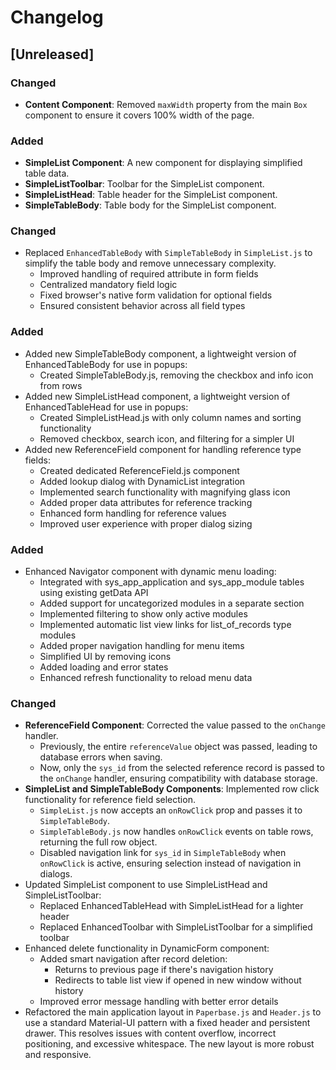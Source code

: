 # Changelog

## [Unreleased]

### Changed
- **Content Component**: Removed `maxWidth` property from the main `Box` component to ensure it covers 100% width of the page.

### Added
- **SimpleList Component**: A new component for displaying simplified table data.
- **SimpleListToolbar**: Toolbar for the SimpleList component.
- **SimpleListHead**: Table header for the SimpleList component.
- **SimpleTableBody**: Table body for the SimpleList component.

### Changed
- Replaced `EnhancedTableBody` with `SimpleTableBody` in `SimpleList.js` to simplify the table body and remove unnecessary complexity.
  - Improved handling of required attribute in form fields
  - Centralized mandatory field logic
  - Fixed browser's native form validation for optional fields
  - Ensured consistent behavior across all field types

### Added
- Added new SimpleTableBody component, a lightweight version of EnhancedTableBody for use in popups:
  - Created SimpleTableBody.js, removing the checkbox and info icon from rows
- Added new SimpleListHead component, a lightweight version of EnhancedTableHead for use in popups:
  - Created SimpleListHead.js with only column names and sorting functionality
  - Removed checkbox, search icon, and filtering for a simpler UI
- Added new ReferenceField component for handling reference type fields:
  - Created dedicated ReferenceField.js component
  - Added lookup dialog with DynamicList integration
  - Implemented search functionality with magnifying glass icon
  - Added proper data attributes for reference tracking
  - Enhanced form handling for reference values
  - Improved user experience with proper dialog sizing

### Added
- Enhanced Navigator component with dynamic menu loading:
  - Integrated with sys_app_application and sys_app_module tables using existing getData API
  - Added support for uncategorized modules in a separate section
  - Implemented filtering to show only active modules
  - Implemented automatic list view links for list_of_records type modules
  - Added proper navigation handling for menu items
  - Simplified UI by removing icons
  - Added loading and error states
  - Enhanced refresh functionality to reload menu data

### Changed
- **ReferenceField Component**: Corrected the value passed to the `onChange` handler.
  - Previously, the entire `referenceValue` object was passed, leading to database errors when saving.
  - Now, only the `sys_id` from the selected reference record is passed to the `onChange` handler, ensuring compatibility with database storage.
- **SimpleList and SimpleTableBody Components**: Implemented row click functionality for reference field selection.
  - `SimpleList.js` now accepts an `onRowClick` prop and passes it to `SimpleTableBody`.
  - `SimpleTableBody.js` now handles `onRowClick` events on table rows, returning the full row object.
  - Disabled navigation link for `sys_id` in `SimpleTableBody` when `onRowClick` is active, ensuring selection instead of navigation in dialogs.
- Updated SimpleList component to use SimpleListHead and SimpleListToolbar:
  - Replaced EnhancedTableHead with SimpleListHead for a lighter header
  - Replaced EnhancedToolbar with SimpleListToolbar for a simplified toolbar
- Enhanced delete functionality in DynamicForm component:
  - Added smart navigation after record deletion:
    - Returns to previous page if there's navigation history
    - Redirects to table list view if opened in new window without history
  - Improved error message handling with better error details
- Refactored the main application layout in `Paperbase.js` and `Header.js` to use a standard Material-UI pattern with a fixed header and persistent drawer. This resolves issues with content overflow, incorrect positioning, and excessive whitespace. The new layout is more robust and responsive.
